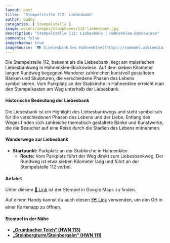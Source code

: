 ```yaml
---
layout: post
title:  "Stempelstelle 112: Liebesbank"
author: buddy
categories: [ Stempelstelle ]
image: assets/images/stampboxes/112-liebesbank.jpg
description: "Stempelstelle 112: Liebesbank | Hahnenklee-Bockswiese"
comments: false
imageshadow: true
imageSource: '📷 [Liebesbank bei Hahnenklee](https://commons.wikimedia.org/wiki/File:Liebesbank_bei_Hahnenklee.JPG) von <a href="https://de.wikipedia.org/wiki/Benutzer:JuTe_CLZ" class="extiw" title="de:Benutzer:JuTe CLZ">JuTe CLZ</a> unter Lizenz Copyrighted free use'
---
```


Die Stempelstelle 112, bekannt als die Liebesbank, liegt am malerischen Liebesbankweg in Hahnenklee-Bockswiese. Auf dem sieben Kilometer langen Rundweg begegnen Wanderer zahlreichen kunstvoll gestalteten Bänken und Skulpturen, die verschiedene Phasen des Lebens symbolisieren. Vom Parkplatz an der Stabkirche in Hahnenklee erreicht man den Stempelkasten am Weg unterhalb der Liebesbank. 

#### Historische Bedeutung der Liebesbank

Die Liebesbank ist ein Highlight des Liebesbankwegs und steht symbolisch für die verschiedenen Phasen des Lebens und der Liebe. Entlang des Weges finden sich zahlreiche thematisch gestaltete Bänke und Kunstwerke, die die Besucher auf eine Reise durch die Stadien des Lebens mitnehmen. 

#### Wanderwege zur Liebesbank

- **Startpunkt:** Parkplatz an der Stabkirche in Hahnenklee
  - **Route:** Vom Parkplatz führt der Weg direkt zum Liebesbankweg. Der Rundweg ist etwa sieben Kilometer lang und führt an der Stempelstelle 112 vorbei. 

#### Anfahrt

Unter diesem [📍 Link](https://www.google.com/maps/dir/?api=1&origin=&destination=51.86065%2C%2010.35732) ist der Stempel in Google Maps zu finden.

<div class="android-only">
  Auf einem Handy kannst du auch diesen 
  <a href="geo:51.86065,10.35732">🗺️ Link</a> 
  verwenden, um den Ort in einer Kartenapp zu öffnen.
  <p></p>
</div>

#### Stempel in der Nähe

- [**„Grumbacher Teich“ (HWN 113)**](/stempelstelle-113-grumbacher-teich)
- [**„Steinbergturm/Steinbergalm“ (HWN 111)**](/stempelstelle-111-steinbergturm-steinbergalm)
